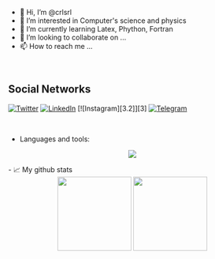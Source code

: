 - 👋 Hi, I’m @crlsrl
- 👀 I’m interested in Computer's science and physics
- 🌱 I’m currently learning Latex, Phython, Fortran 
- 💞️ I’m looking to collaborate on ...
- 📫 How to reach me ...
<br>
<h2>Social Networks</h2>

[![Twitter][1.2]][1] [![LinkedIn][2.2]][2] [![Instagram][3.2]][3] [![Telegram][4.2]][4]

[1.2]: https://s4.uupload.ir/files/twitter_prkb.png
[2.2]: https://s4.uupload.ir/files/linkedin_amwn.png
[4.2]: https://s4.uupload.ir/files/telegram_q47u.png

[1]: https://twitter.com/Carlos_CrlsPrm
[2]: https://www.linkedin.com/in/mosfazli/
[4]: https://telegram.me/MosFazli


<br>

- Languages and tools:  

<p align="center">
  <a href="https://skillicons.dev">
    <img src="https://skillicons.dev/icons?i=bash,linux,git,github,vscode,vim,latex,fortran,py,ai,ps" />
  </a>
</p>
- 📈 My github stats

<div align="center">
  <img height="150px" src="https://github-readme-stats.vercel.app/api?username=CrlsPrm&show_icons=true&theme=highcontrast" />
  <img height="150px" src="https://github-readme-stats.vercel.app/api/top-langs/?username=CrlsPrm&hide=html&layout=compact&theme=highcontrast" />
 </div>
<!---
CrlsPrm/CrlsPrm is a ✨ special ✨ repository because its `README.md` (this file) appears on your GitHub profile.
You can click the Preview link to take a look at your changes.
--->
